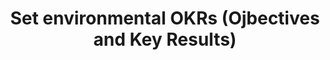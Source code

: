 ---
layout: best-practice
title: "Set environmental OKRs (Ojbectives and Key Results)"
order: 50
icon: /assets/climate-icons/Icon-Briefcase.svg
number: "04"

section: Embed Sustainability Into Your Rituals
chapter-tag: embed-rituals

previous-page: track-your-digital-footprint
next-page: prioritize-climate-initiatives


matter: |
  Decarbonization efforts and net-zero targets are no longer just aspirations—they’re becoming standard business imperatives, driven by evolving ESG global regulations. Beyond compliance, these efforts are crucial for safeguarding your brand’s reputation and earning stakeholder trust. They also present opportunities to create business value or save money. Whether you use OKRs or another framework to measure success, integrating environmentally focused objectives alongside your business goals ensures alignment across teams. That alignment requires that everyone in your organization is committed to those goals. 

  A structured approach, including carbon accounting to accurately track and manage emissions, transforms ambition into a tangible and effective emissions reduction strategy.

do: |
  - Identify an expert in digital sustainability with clear support from leadership and with allocated resources (employees and budget)
  
  - Research if any global regulations such as CSRD, SEC apply to your company and use case based on revenue and geographic location of the business
  
  - Have a look at the [Science Based Targets Initiative](https://sciencebasedtargets.org/) (SBTi) and its recommendation for 50% emissions reduction by 2030 (on [all three scopes](https://ghgprotocol.org/blog/you-too-can-master-value-chain-emissions)) with a 90% long-term target for 2040 or 2050.
  
  - Focus on cutting emissions by 90% first, then [remove or offset the remaining 10%](https://www.shopify.com/climate/buy-carbon-removal) (according to the SBTi Net Zero Standard)
  
  - [**Choose the right metrics**](choose-the-right-metrics)
  
  - Define some [inspiring climate-specific](https://successindepth.com/smart-goals-for-sustainability/) and outcome-oriented objectives (e.g. reduce digital carbon footprint by 5% by the end of the quarter)
  
  - Embed climate-related Key Results in non-climate Objectives (e.g. reduce cloud bill as part of a profit maximization objective)
  
  - Include an environmental input into your prioritization framework, on top of the business and user values
  
  - Influence and speak the language of other departments to build connections and ensure alignment to your sustainability OKRs.
  
  - [Track your digital footprint](track-your-digital-footprint), set up dashboards and monitor after each release or sprint
  
  - Report on environmental progress and % of completion on a weekly, monthly, quarterly, and yearly basis. It should not be any different than other Key Results.

success: |
  - 🌍💰 **A clearly articulated vision and mission underscoring commitment to societal and global challenges**
  
  - 🌍 Cross-departmental participation in green initiatives
  
  - 🌍 Established targets for reduced carbon and greenhouse gas emissions
  
  - 💰 Employee retention reflecting a positive and sustainable work environment
  
  - Employee understanding of why sustainability is good for the business

consider: |
  A lot of groundwork needs to happen before succeeding in prioritizing climate or environmental OKRs. [Organize talks, raise awareness, and promote training](organize-talks), [**Set up a climate working group**](set-up-a-climate-working-group) or a Sustainability ERG (Employee Resource Group) and [Influence and collaborate with internal stakeholders](influence-and-collaborate-with-stakeholders) to maximize your chances. 

  Lead by example, showcase your success, and you will organically create a buzz around this work stream.
---